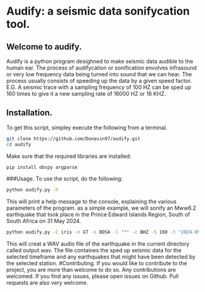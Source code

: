 # Audify: a seismic data sonifycation tool.
## Welcome to audify.
Audify is a python program desighned to make seismic data audible to the human ear.
The process of audifycation or sonification envolves infrasound or very low frequency data being turned into sound that we can hear.
The process usually consists of speeding up the data by a given speed factor.
E.G. A seismic trace with a sampling frequency of 100 HZ can be sped up 160 times to give it a new sampling rate of 16000 HZ or 16 KHZ.
## Installation.
To get this script, simpley execute the following from a terminal.
```bash
git clone https://github.com/Donavin97/audify.git
cd audify
```
Make sure that the required libraries are installed:
```bash
pip install obspy argparse
```
###Usage.
To use the script, do the following:
```bash
python audify.py -h
```
This will print a help message to the console, explaining the various parameters of the program.
as a simple example, we will sonify an Mww6.2 earthquake that took place in the Prince Edward Islands Region, South of South Africa on 31 May 2024.
```bash
python audify.py -C iris -n GT -s BOSA -l "*" -c BHZ -S 160 -t "2024-05-31 15:30~2024-05-31 16:30" -f 0.5 -F 20.0 -o output.wav
```
This will creat a WAV audio file of the earthquake in the current directory called output.wav.
The file containes the sped up seismic data for the selected timeframe and any earthquakes that might have been detected by the selected station.
#Contributing.
If you would like to contribute to the project, you are more than welcome to do so.
Any contributions are welcomed.
If you find any issues, please open issues on Github.
Pull requests are also very welcome.

